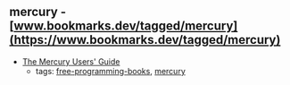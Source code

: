mercury - [www.bookmarks.dev/tagged/mercury](https://www.bookmarks.dev/tagged/mercury)
---
* [The Mercury Users' Guide](http://www.mercurylang.org/information/doc-release/user_guide.pdf)
    * tags: [free-programming-books](../tags/free-programming-books.md), [mercury](../tags/mercury.md)
